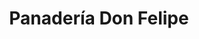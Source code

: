 ---
title: "Panadería Don Felipe"
url: /general-fernandez-oro/panaderia-don-felipe/
shop: Bäckerei
---